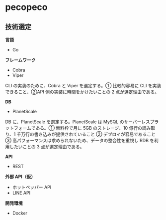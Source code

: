 # pecopeco

## 技術選定

**言語**

- Go

**フレームワーク**

- Cobra
- Viper

CLI の実装のために、Cobra と Viper を選定する。① 比較的容易に CLI を実装できること、②API 側の実装に時間をかけたいことの 2 点が選定理由である。

**DB**

- PlanetScale

DB に、PlanetScale を選定する。PlanetScale は MySQL のサーバーレスプラットフォームである。① 無料枠で月に 5GB のストレージ、10 億行の読み取り、1 千万行の書き込みが提供されていること ② デプロイが容易であること ③ 高パフォーマンスは求められないため、データの整合性を重視し RDB を利用したいことの 3 点が選定理由である。

**API**

- REST

**外部 API（仮）**

- ホットペッパー API
- LINE API

**開発環境**

- Docker
